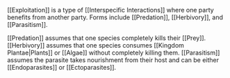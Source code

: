 [[Exploitation]] is a type of [[Interspecific Interactions]] where one party benefits from another party. Forms include [[Predation]], [[Herbivory]], and [[Parasitism]].

[[Predation]] assumes that one species completely kills their [[Prey]].
[[Herbivory]] assumes that one species consumes [[Kingdom Plantae|Plants]] or [[Algae]] without completely killing them.
[[Parasitism]] assumes the parasite takes nourishment from their host and can be either [[Endoparasites]] or [[Ectoparasites]].